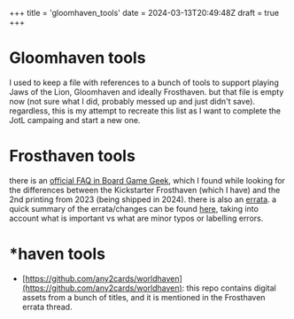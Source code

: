 +++
title = 'gloomhaven_tools'
date = 2024-03-13T20:49:48Z
draft = true
+++

# Gloomhaven tools

I used to keep a file with references to a bunch of tools to support playing Jaws of the Lion, Gloomhaven and ideally Frosthaven. but that file is empty now (not sure what I did, probably messed up and just didn't save). regardless, this is my attempt to recreate this list as I want to complete the JotL campaing and start a new one.


# Frosthaven tools

there is an [official FAQ in Board Game Geek](https://boardgamegeek.com/thread/3001013/official-faq-frosthaven-no-rules-questions-please), which I found while looking for the differences between the Kickstarter Frosthaven (which I have) and the 2nd printing from 2023 (being shipped in 2024). there is also an [errata](https://boardgamegeek.com/thread/3066140/frosthaven-assets-faqerrata-and-asset-modification/page/1). a quick summary of the errata/changes can be found [here](https://boardgamegeek.com/thread/3002178/unofficial-five-minute-guide-incorporating-fh-erra), taking into account what is important vs what are minor typos or labelling errors.

# *haven tools

* [https://github.com/any2cards/worldhaven](https://github.com/any2cards/worldhaven): this repo contains digital assets from a bunch of titles, and it is mentioned in the Frosthaven errata thread.